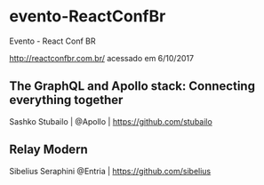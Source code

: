 # evento-ReactConfBr
Evento - React Conf BR

http://reactconfbr.com.br/ acessado em 6/10/2017

## The GraphQL and Apollo stack: Connecting everything together
Sashko Stubailo | @Apollo | https://github.com/stubailo

## Relay Modern
Sibelius Seraphini @Entria | https://github.com/sibelius
